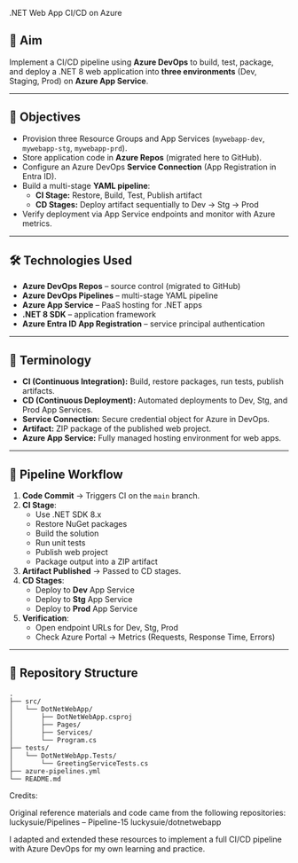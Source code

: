 .NET Web App CI/CD on Azure

## 📌 Aim
Implement a CI/CD pipeline using **Azure DevOps** to build, test, package, and deploy a .NET 8 web application into **three environments** (Dev, Staging, Prod) on **Azure App Service**.

---

## 🎯 Objectives
- Provision three Resource Groups and App Services (`mywebapp-dev`, `mywebapp-stg`, `mywebapp-prd`).
- Store application code in **Azure Repos** (migrated here to GitHub).
- Configure an Azure DevOps **Service Connection** (App Registration in Entra ID).
- Build a multi-stage **YAML pipeline**:
  - **CI Stage:** Restore, Build, Test, Publish artifact
  - **CD Stages:** Deploy artifact sequentially to Dev → Stg → Prod
- Verify deployment via App Service endpoints and monitor with Azure metrics.

---

## 🛠 Technologies Used
- **Azure DevOps Repos** – source control (migrated to GitHub)  
- **Azure DevOps Pipelines** – multi-stage YAML pipeline  
- **Azure App Service** – PaaS hosting for .NET apps  
- **.NET 8 SDK** – application framework  
- **Azure Entra ID App Registration** – service principal authentication  

---

## 📖 Terminology
- **CI (Continuous Integration):** Build, restore packages, run tests, publish artifacts.  
- **CD (Continuous Deployment):** Automated deployments to Dev, Stg, and Prod App Services.  
- **Service Connection:** Secure credential object for Azure in DevOps.  
- **Artifact:** ZIP package of the published web project.  
- **Azure App Service:** Fully managed hosting environment for web apps.  

---

## 🚀 Pipeline Workflow
1. **Code Commit** → Triggers CI on the `main` branch.  
2. **CI Stage**:
   - Use .NET SDK 8.x
   - Restore NuGet packages
   - Build the solution
   - Run unit tests
   - Publish web project
   - Package output into a ZIP artifact
3. **Artifact Published** → Passed to CD stages.  
4. **CD Stages**:
   - Deploy to **Dev** App Service
   - Deploy to **Stg** App Service
   - Deploy to **Prod** App Service
5. **Verification**:
   - Open endpoint URLs for Dev, Stg, Prod
   - Check Azure Portal → Metrics (Requests, Response Time, Errors)

---

## 📂 Repository Structure
```text
.
├── src/
│   └── DotNetWebApp/
│       ├── DotNetWebApp.csproj
│       ├── Pages/
│       ├── Services/
│       └── Program.cs
├── tests/
│   └── DotNetWebApp.Tests/
│       └── GreetingServiceTests.cs
├── azure-pipelines.yml
└── README.md
```
Credits:

Original reference materials and code came from the following repositories:
luckysuie/Pipelines – Pipeline-15
luckysuie/dotnetwebapp

I adapted and extended these resources to implement a full CI/CD pipeline with Azure DevOps for my own learning and practice.

